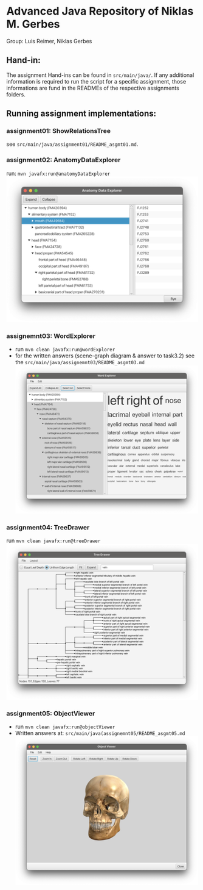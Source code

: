 # Advanced Java Repository of Niklas M. Gerbes
Group: Luis Reimer, Niklas Gerbes

## Hand-in:
The assignment Hand-ins can be found in `src/main/java/`.
If any additional information is required to run the script for a specific assignment, 
those informations are fund in the READMEs of the respective assignments folders.

## Running assignment implementations:

### assignment01: ShowRelationsTree
see `src/main/java/assignment01/README_asgmt01.md`.

### assignment02: AnatomyDataExplorer
run: `mvn javafx:run@anatomyDataExplorer`
![AnatomyDataExplorer.png](img/AnatomyDataExplorer.png)

### assignemnt03: WordExplorer
- run `mvn clean javafx:run@wordExplorer`
- for the written answers (scene-graph diagram & answer to task3.2) see the 
  `src/main/java/assignemnt03/README_asgmt03.md`
![WordExplorer.png](img/WordExplorer.png)

### assignment04: TreeDrawer
run `mvn clean javafx:run@treeDrawer`
![TreeDrawer.png](img/TreeDrawer.png)

### assignment05: ObjectViewer
- run `mvn clean javafx:run@objectViewer`
- Written answers at: `src/main/java(assignemnt05/README_asgmt05.md`
![ObjectViewer.png](img/ObjectViewer.png)